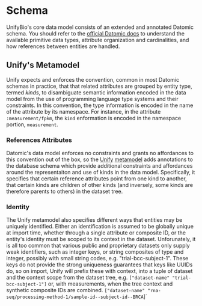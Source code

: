 # Schema

UnifyBio's core data model consists of an extended and annotated Datomic schema.
You should refer to the
[official Datomic docs](https://docs.datomic.com/schema/schema-reference.html) to
understand the available primitive data types, attribute organization and cardinalities,
and how references between entities are handled.

## Unify's Metamodel

Unify expects and enforces the convention, common in most Datomic schemas in practice, that
that related attributes are grouped by entity type, termed _kinds_, to disambiguate 
semantic information encoded in the data model from the use of programming language type systems
and their constraints. In this convention, the type information is encoded in the name
of the attribute by its namespace. For instance, in the attribute `:measurement/fpkm`,
the `kind` enformation is encoded in the namespace portion, `measurement`.

### References Attributes

Datomic's data model enforces no constraints and grants no affordances to this convention
out of the box, so the [Unify](https://github.com/vendekagon-labs/unify/)
[metamodel](https://github.com/vendekagon-labs/unify/blob/main/resources/unify-schema.edn#L71-L159)
adds annotations to the database schema which provide additional constraints and affordances
around the representaiton and use of kinds in the data model. Specifically, it specifies
that certain reference attributes point from one kind to another, that certain
kinds are children of other kinds (and inversely, some kinds are therefore parents to others)
in the dataset tree.

### Identity

The Unify metamodel also specifies different ways that entities may be uniquely identified.
Either an identification is assumed to be globally unique at import time, whether through
a single attribute or composite ID, or the entity's identity must be scoped to its
context in the dataset. Unforunately, it is all too common that various public and
proprietary datasets only supply weak identifiers, such as integer keys, or string composites of
type and integer, possibly with small string codes, e.g. "trial-bcc-subject-1". These
keys do not provide the strong uniqueness guarantees that keys like UUIDs do, so on import,
Unify will prefix these with context, into a tuple of dataset and the context scope from
the dataset tree, e.g. `["dataset-name" "trial-bcc-subject-1"]` or, with measurements, when
the tree context and synthetic composite IDs are combined.
`["dataset-name" "rna-seq/processing-method-1/sample-id--subject-id--BRCA`]`

